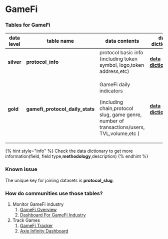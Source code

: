 # GameFi

### **Tables for GameFi**

| data level | table name                         | data contents                                                                                                                   | data dictionary                                                                                                                  |
| ---------- | ---------------------------------- | ------------------------------------------------------------------------------------------------------------------------------- | -------------------------------------------------------------------------------------------------------------------------------- |
| **silver** | **protocol\_info**                 | protocol basic info (including token symbol, logo,token address,etc)                                                            | [**data dictionary>**](https://www.footprint.network/@Footprint/Table-Info-Dashboard?table\_name=protocol\_info)                 |
| **gold**   | **gamefi\_protocol\_daily\_stats** | <p>GameFi daily indicators</p><p>(including chain,protocol slug, game genre, number of transactions/users, TVL,volume,etc )</p> | [**data dictionary>**](https://www.footprint.network/@Footprint/Table-Info-Dashboard?table\_name=gamefi\_protocol\_daily\_stats) |

{% hint style="info" %}
Check the data dictionary to get more information(field, field type,**methodology**,description)
{% endhint %}

### Known issue

The unique key for joining datasets is **protocol\_slug**.

### How do communities use those tables?

1. Monitor GameFi industry
   1. [GameFi Overview](https://www.footprint.network/guest/dashboard/c358ff97-6bf6-491c-b9fd-645fb8262e3f)
   2. [Dashboard For GameFi Industry](https://www.footprint.network/guest/dashboard/f7d88ee8-9341-49ae-b497-088bee7ec038?date=past60days)
2. Track Games
   1. [GameFi Tracker](https://www.footprint.network/guest/dashboard/f39ac368-f265-4ae3-8466-8385e06c043d?relative\_date=past30days)
   2. [Axie Infinity Dashboard](https://www.footprint.network/guest/dashboard/db8d941f-2a74-4120-abd4-ff20fc032a5e)
